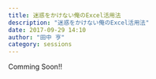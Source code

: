 ```yaml
---
title: 迷惑をかけない俺のExcel活用法
description: "迷惑をかけない俺のExcel活用法"
date: 2017-09-29 14:10
author: "田中 亨"
category: sessions
---
```

Comming Soon!!

